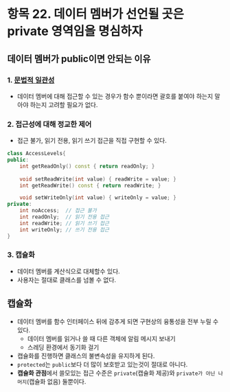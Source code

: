 # 항목 22. 데이터 멤버가 선언될 곳은 private 영역임을 명심하자
## 데이터 멤버가 public이면 안되는 이유
### 1. [문법적 일관성](/Chapter4/Item18.md)
- 데이터 멤버에 대해 접근할 수 있는 경우가 함수 뿐이라면 괄호를 붙여야 하는지 말아야 하는지 고려할 필요가 없다.

### 2. 접근성에 대해 정교한 제어
- 접근 불가, 읽기 전용, 읽기 쓰기 접근을 직접 구현할 수 있다.

```cpp
class AccessLevels{
public:
    int getReadOnly() const { return readOnly; }
    
    void setReadWrite(int value) { readWrite = value; }
    int getReadWrite() const { return readWrite; }

    void setWriteOnly(int value) { writeOnly = value; }
private:
    int noAccess;  // 접근 불가
    int readOnly;  // 읽기 전용 접근
    int readWrite; // 읽기 쓰기 접근
    int writeOnly; // 쓰기 전용 접근
}
```

### 3. 캡슐화
- 데이터 멤버를 계산식으로 대체할수 있다.
- 사용자는 절대로 클래스를 넘볼 수 없다.

## 캡슐화
- 데이터 멤버를 함수 인터페이스 뒤에 감추게 되면 구현상의 융통성을 전부 누릴 수 있다.
    - 데이터 멤버를 읽거나 쓸 때 다른 객체에 알림 메시지 보내기
    - 스레딩 환경에서 동기화 걸기
- 캡슐화를 진행하면 클래스의 불변속성을 유지하게 된다.
- `protected`는 `public`보다 더 많이 보호받고 있는것이 절대로 아니다.
- **캡슐화 관점**에서 쓸모있는 접근 수준은 `private`(캡슐화 제공)와 `private가 아닌 나머지`(캡슐화 없음) 둘뿐이다.
